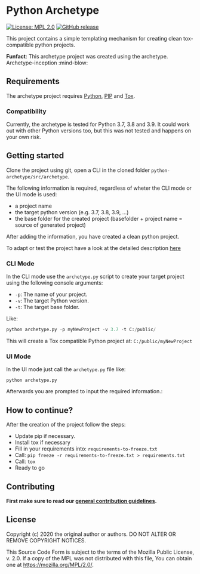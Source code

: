 # Python Archetype

[![License: MPL 2.0](https://img.shields.io/badge/License-MPL%202.0-brightgreen.svg)](https://opensource.org/licenses/MPL-2.0)
[![GitHub release](https://img.shields.io/github/v/release/fhooeaist/python-archetype.svg)](https://github.com/fhooeaist/python-archetype/releases)

This project contains a simple templating mechanism for creating clean tox-compatible python projects.

**Funfact**: This archetype project was created using the archetype. Archetype-inception :mind-blow:

## Requirements

The archetype project requires [Python](https://www.python.org/downloads/release/python-390/), [PIP](https://pip.pypa.io/en/stable/installing/) and [Tox](https://pypi.org/project/tox/).

### Compatibility

Currently, the archetype is tested for Python 3.7, 3.8 and 3.9. It could work out with other Python versions too, but this was not tested and happens on your own risk.


## Getting started

Clone the project using git, open a CLI in the cloned folder `python-archetype/src/archetype`.

The following information is required, regardless of wheter the CLI mode or the UI mode is used:
* a project name
* the target python version (e.g. 3.7, 3.8, 3.9, ...)
* the base folder for the created project (basefolder + project name = source of generated project)

After adding the information, you have created a clean python project.

To adapt or test the project have a look at the detailed description [here](./documentation/Tox.md)

### CLI Mode

In the CLI mode use the `archetype.py` script to create your target project using the following console arguments:
- `-p`: The name of your project.
- `-v`: The target Python version.
- `-t`: The target base folder.

Like:
```python
python archetype.py -p myNewProject -v 3.7 -t C:/public/
```

This will create a Tox compatible Python project at: `C:/public/myNewProject`

### UI Mode

In the UI mode just call the `archetype.py` file like:

```
python archetype.py
```

Afterwards you are prompted to input the required information.:


## How to continue?

After the creation of the project follow the steps:

- Update pip if necessary.
- Install tox if necessary
- Fill in your requirements into: `requirements-to-freeze.txt`
- Call: `pip freeze -r requirements-to-freeze.txt > requirements.txt`
- Call: `tox`
- Ready to go

## Contributing

**First make sure to read our [general contribution guidelines](https://fhooeaist.github.io/CONTRIBUTING.html).**
   
## License

Copyright (c) 2020 the original author or authors.
DO NOT ALTER OR REMOVE COPYRIGHT NOTICES.

This Source Code Form is subject to the terms of the Mozilla Public
License, v. 2.0. If a copy of the MPL was not distributed with this
file, You can obtain one at https://mozilla.org/MPL/2.0/.
